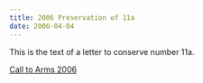 ```yaml
---
title: 2006 Preservation of 11a
date: 2006-04-04
---
```


This is the text of a letter to conserve number 11a.

 [Call to Arms 2006](/2006/2012_04_30_15_51_14.pdf)